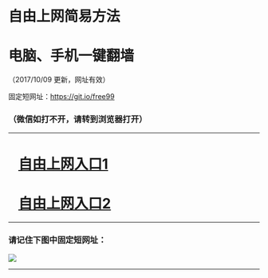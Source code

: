 ﻿# 自由上网简易方法

# 电脑、手机一键翻墙

（2017/10/09 更新，网址有效）

固定短网址：https://git.io/free99

### （微信如打不开，请转到浏览器打开）


***





# &nbsp;&nbsp; <a href="http://ft683815153.fwq-tz-1001.info/fwqtz01.html?t=100900115296 " target="_blank">自由上网入口1</a>
# &nbsp;&nbsp; <a href="http://ft2975132556.fwq-tz-1002.info/fwqtz02.html?t=100900124563 " target="_blank">自由上网入口2</a>
***

### 请记住下图中固定短网址：

<img src="https://s3-us-west-2.amazonaws.com/fwq-1001/yjfq-20170905okok.png" /> 


***

